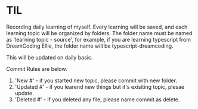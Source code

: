 # TIL

Recording daily learning of myself.
Every learning will be saved, and each learning topic will be organized by folders.
The folder name must be named as 'learning topic - source', for example, if you are learning typescript from DreamCoding Ellie, the folder name will be typescript-dreamcoding.

This will be updated on daily basic.

Commit Rules are below.

1. 'New #' - if you started new topic, please commit with new folder.
2. 'Updated #' - if you learend new things but it's exisiting topic, plesae update.
3. 'Deleted #' - if you deleted any file, please name commit as delete.
